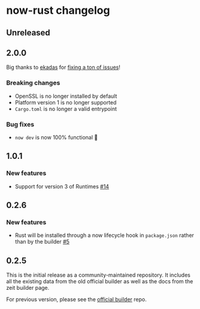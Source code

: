 # now-rust changelog

## Unreleased

## 2.0.0

Big thanks to [ekadas](https://github.com/ekadas) for [fixing a ton of issues](https://github.com/mike-engel/now-rust/pull/19)!

### Breaking changes

- OpenSSL is no longer installed by default
- Platform version 1 is no longer supported
- `Cargo.toml` is no longer a valid entrypoint

### Bug fixes

- `now dev` is now 100% functional :tada:

## 1.0.1

### New features

- Support for version 3 of Runtimes [#14](https://github.com/mike-engel/now-rust/pull/14)

## 0.2.6

### New features

- Rust will be installed through a now lifecycle hook in `package.json` rather than by the builder [#5](https://github.com/mike-engel/now-rust/pull/5)

## 0.2.5

This is the initial release as a community-maintained repository. It includes all the existing data from the old official builder as well as the docs from the zeit builder page.

For previous version, please see the [official builder](https://github.com/zeit/now-builders) repo.
